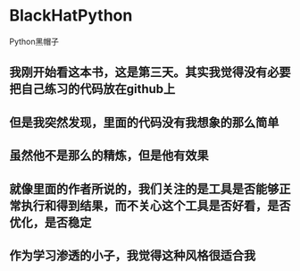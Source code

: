 # BlackHatPython
Python黑帽子


## 我刚开始看这本书，这是第三天。其实我觉得没有必要把自己练习的代码放在github上

## 但是我突然发现，里面的代码没有我想象的那么简单

## 虽然他不是那么的精炼，但是他有效果

## 就像里面的作者所说的，我们关注的是工具是否能够正常执行和得到结果，而不关心这个工具是否好看，是否优化，是否稳定

## 作为学习渗透的小子，我觉得这种风格很适合我
